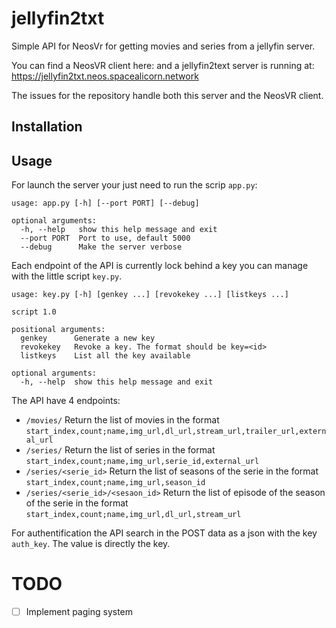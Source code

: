 # jellyfin2txt

Simple API for NeosVr for getting movies and series from a jellyfin server.

You can find a NeosVR client here: <not release yet> and a jellyfin2text server is
running at: https://jellyfin2txt.neos.spacealicorn.network

The issues for the repository handle both this server and the NeosVR client.

## Installation

## Usage

For launch the server your just need to run the scrip `app.py`:

```
usage: app.py [-h] [--port PORT] [--debug]

optional arguments:
  -h, --help   show this help message and exit
  --port PORT  Port to use, default 5000
  --debug      Make the server verbose
```

Each endpoint of the API is currently lock behind a key you can manage with
the little script `key.py`.

```
usage: key.py [-h] [genkey ...] [revokekey ...] [listkeys ...]

script 1.0

positional arguments:
  genkey      Generate a new key
  revokekey   Revoke a key. The format should be key=<id>
  listkeys    List all the key available

optional arguments:
  -h, --help  show this help message and exit
```

The API have 4 endpoints:

* `/movies/` Return the list of movies in the format `start_index,count;name,img_url,dl_url,stream_url,trailer_url,external_url`
* `/series/` Return the list of series in the format `start_index,count;name,img_url,serie_id,external_url`
* `/series/<serie_id>` Return the list of seasons of the serie in the format `start_index,count;name,img_url,season_id`
* `/series/<serie_id>/<sesaon_id>` Return the list of episode of the season of the serie in the format
  `start_index,count;name,img_url,dl_url,stream_url`

For authentification the API search in the POST data as a json with the key `auth_key`. The value is
directly the key.
 
# TODO

* [ ] Implement paging system
